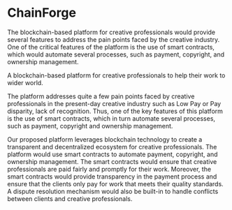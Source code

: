 # ChainForge

The blockchain-based platform for creative professionals would provide several features to address the pain points faced by the creative industry. One of the critical features of the platform is the use of smart contracts, which would automate several processes, such as payment, copyright, and ownership management.


A blockchain-based platform for creative professionals to help their work to wider world.

The platform addresses quite a few pain points faced by creative professionals in the present-day creative industry such as Low Pay or Pay disparity, lack of recognition. Thus, one of the key features of this platform is the use of smart contracts, which in turn automate several processes, such as payment, copyright and ownership management. 

Our proposed platform leverages blockchain technology to create a transparent and decentralized ecosystem for creative professionals. The platform would use smart contracts to automate payment, copyright, and ownership management. The smart contracts would ensure that creative professionals are paid fairly and promptly for their work. Moreover, the smart contracts would provide transparency in the payment process and ensure that the clients only pay for work that meets their quality standards. A dispute resolution mechanism would also be built-in to handle conflicts between clients and creative professionals.

